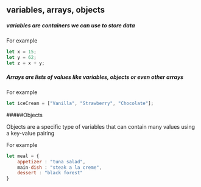 ## variables, arrays, objects

##### variables are containers we can use to store data

For example 
```javascript
let x = 15;
let y = 62;
let z = x + y;
```

##### Arrays are lists of values like variables, objects or even other arrays

For example
```javascript
let iceCream = ["Vanilla", "Strawberry", "Chocolate"];
```

#####Objects

Objects are a specific type of variables that can contain many values using a key-value pairing

For example
```javascript
let meal = {
	appetizer : "tuna salad",
	main-dish : "steak a la creme",
	dessert : "black forest"
}
```

